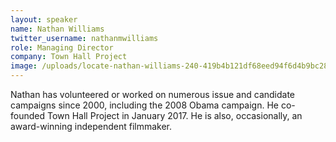 ```yaml
---
layout: speaker
name: Nathan Williams
twitter_username: nathanmwilliams
role: Managing Director
company: Town Hall Project
image: /uploads/locate-nathan-williams-240-419b4b121df68eed94f6d4b9bc28bedd.jpg
---
```


Nathan has volunteered or worked on numerous issue and candidate campaigns since 2000, including the 2008 Obama campaign. He co-founded Town Hall Project in January 2017. He is also, occasionally, an award-winning independent filmmaker.
